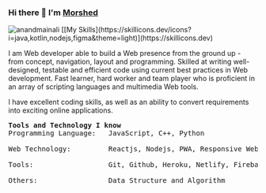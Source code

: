 ### Hi there 👋 I'm [Morshed](#)

<img src="https://komarev.com/ghpvc/?username=riaadmorshed" alt="anandmainali" />
[[My Skills](https://skillicons.dev/icons?i=java,kotlin,nodejs,figma&theme=light)](https://skillicons.dev)
<div>
 <p>
I am  Web developer able to build a Web presence from the ground up - from concept, navigation, layout and programming. Skilled at writing well-designed, testable and efficient code using current best practices in Web development. Fast learner, hard worker and team player who is proficient in an array of scripting languages and multimedia Web tools.

I have excellent coding skills, as well as an ability to convert requirements into exciting online applications.
</p>
</div>
<pre>
<strong>Tools and Technology I know</strong>
Programming Language:   JavaScript, C++, Python </br>
Web Technology:         Reactjs, Nodejs, PWA, Responsive Web Design </br>
Tools:                  Git, Github, Heroku, Netlify, Firebase, MongoDB. </br>
Others:                 Data Structure and Algorithm </br>
</pre>
